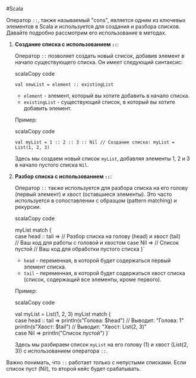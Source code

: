 
#Scala 

Оператор `::`, также называемый "cons", является одним из ключевых элементов в Scala и используется для создания и разбора списков. Давайте подробно рассмотрим его использование в методах.

1. **Создание списка с использованием `::`**:
    
    Оператор `::` позволяет создать новый список, добавив элемент в начало существующего списка. Он имеет следующий синтаксис:
    
    scalaCopy code
    
    `val newList = element :: existingList`
    
    - `element` - элемент, который вы хотите добавить в начало списка.
    - `existingList` - существующий список, в который вы хотите добавить элемент.
    
    Пример:
    
    scalaCopy code
    
    `val myList = 1 :: 2 :: 3 :: Nil // Создание списка: myList = List(1, 2, 3)`
    
    Здесь мы создаем новый список `myList`, добавляя элементы 1, 2 и 3 в начало пустого списка `Nil`.
    
2. **Разбор списка с использованием `::`**:
    
    Оператор `::` также используется для разбора списка на его голову (первый элемент) и хвост (оставшиеся элементы). Это часто используется в сопоставлении с образцом (pattern matching) и рекурсии.
    
    scalaCopy code
    
    myList match {   
    case head :: tail => // Разбор списка на голову (head) и хвост (tail)   
    // Ваш код для работы с головой и хвостом 
    case Nil => // Список пустой     // Ваш код для обработки пустого списка 
    }`
    
    - `head` - переменная, в которой будет содержаться первый элемент списка.
    - `tail` - переменная, в которой будет содержаться хвост списка (список, содержащий все элементы, кроме первого).
    
    Пример:
    
    scalaCopy code
    
    val myList = List(1, 2, 3) 
    myList match {  
     case head :: tail =>     println(s"Голова: $head")
      // Выводит: "Голова: 1"     println(s"Хвост: $tail") // Выводит: "Хвост: List(2, 3)"   
      case Nil =>     println("Список пустой") }`
    
    Здесь мы разбираем список `myList` на его голову (1) и хвост (List(2, 3)) с использованием оператора `::`.
    

Важно понимать, что `::` работает только с непустыми списками. Если список пуст (Nil), то второй кейс будет срабатывать.